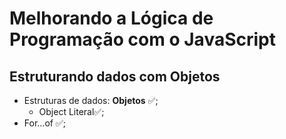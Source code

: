 # Melhorando a Lógica de Programação com o JavaScript

## Estruturando dados com Objetos

- Estruturas de dados: **Objetos** ✅;
  - Object Literal✅;
- For...of ✅;
